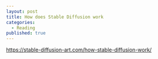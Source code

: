 ```yaml
---
layout: post
title: How does Stable Diffusion work
categories:
  - Reading
published: true
---
```


https://stable-diffusion-art.com/how-stable-diffusion-work/